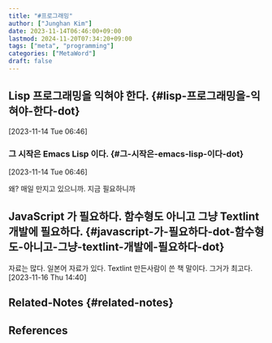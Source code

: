 ```yaml
---
title: "#프로그래밍"
author: ["Junghan Kim"]
date: 2023-11-14T06:46:00+09:00
lastmod: 2024-11-20T07:34:20+09:00
tags: ["meta", "programming"]
categories: ["MetaWord"]
draft: false
---
```


## Lisp 프로그래밍을 익혀야 한다. {#lisp-프로그래밍을-익혀야-한다-dot}

<span class="timestamp-wrapper"><span class="timestamp">[2023-11-14 Tue 06:46]</span></span>


### 그 시작은 Emacs Lisp 이다. {#그-시작은-emacs-lisp-이다-dot}

<span class="timestamp-wrapper"><span class="timestamp">[2023-11-14 Tue 06:46]</span></span>

왜? 매일 만지고 있으니까. 지금 필요하니까


## JavaScript 가 필요하다. 함수형도 아니고 그냥 Textlint 개발에 필요하다. {#javascript-가-필요하다-dot-함수형도-아니고-그냥-textlint-개발에-필요하다-dot}

자료는 많다. 일본어 자료가 있다. Textlint 만든사람이 쓴 책 말이다. 그거가 최고다. <span class="timestamp-wrapper"><span class="timestamp">[2023-11-16 Thu 14:40]</span></span>


## Related-Notes {#related-notes}

## References

<style>.csl-entry{text-indent: -1.5em; margin-left: 1.5em;}</style><div class="csl-bib-body">
</div>

